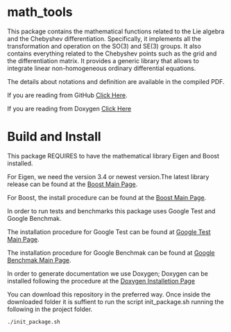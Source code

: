 # math_tools

This package contains the mathematical functions related to the Lie algebra and the Chebyshev differentiation.
Specifically, it implements all the transformation and operation on the SO(3) and SE(3) groups.
It also contains everything related to the Chebyshev points such as the grid and the differentiation matrix.
It provides a generic library that allows to integrate linear non-homogeneous ordinary differential equations.

The details about notations and definition are available in the compiled PDF.

If you are reading from GitHub <a href="Latex/math_tools.pdf">Click Here</a>.

If you are reading from Doxygen <a href="../../../Latex/math_tools.pdf">Click Here</a>


# Build and Install

This package REQUIRES to have the mathematical library Eigen and Boost installed.

For Eigen, we need the version 3.4 or newest version.The latest library release can be found at the <a href="https://eigen.tuxfamily.org/index.php?title=Main_Page">Boost Main Page</a>.

For Boost, the install procedure can be found at the <a href="https://www.boost.org/doc/libs/1_80_0/more/getting_started/unix-variants.html">Boost Main Page</a>.

In order to run tests and benchmarks this package uses Google Test and Google Benchmak.

The installation procedure for Google Test can be found at <a href="https://github.com/google/googletest.git">Google Test Main Page</a>.

The installation procedure for Google Benchmak can be found at <a href="https://github.com/google/benchmark.git">Google Benchmak Main Page</a>.


In order to generate documentation we use Doxygen; Doxygen can be installed following the procedure at the <a href="https://www.doxygen.nl/manual/install.html">Doxygen Installetion Page</a>

You can download this repository in the preferred way. Once inside the downloaded folder it is suffient to run the script init_package.sh running the following in the project folder.

    ./init_package.sh




